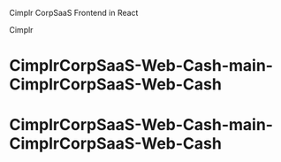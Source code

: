 Cimplr CorpSaaS Frontend in React

Cimplr
# CimplrCorpSaaS-Web-Cash-main-CimplrCorpSaaS-Web-Cash
# CimplrCorpSaaS-Web-Cash-main-CimplrCorpSaaS-Web-Cash
